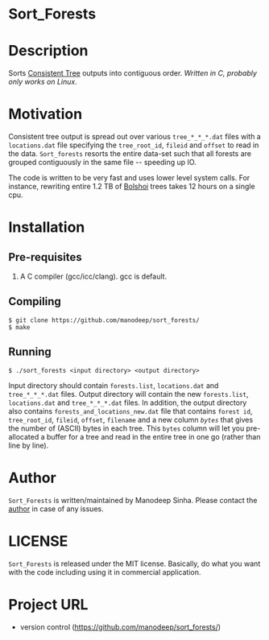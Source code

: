 # Sort_Forests

# Description
Sorts [Consistent Tree](https://bitbucket.org/pbehroozi/consistent-trees) outputs into contiguous order.
*Written in C, probably only works on Linux*. 

# Motivation
Consistent tree output is spread out over various ``tree_*_*_*.dat`` files with a ``locations.dat`` file
specifying the ``tree_root_id``, ``fileid`` and ``offset`` to read in the data. ``Sort_forests`` resorts
the entire data-set such that all forests are grouped contiguously in the same file -- speeding up IO.

The code is written to be very fast and uses lower level system calls. For instance, rewriting entire 1.2 TB of  [Bolshoi](http://www.slac.stanford.edu/~behroozi/Bolshoi_Trees/) trees takes 12 hours on a single cpu. 

# Installation

## Pre-requisites
1. A C compiler (gcc/icc/clang). gcc is default.

## Compiling
```
$ git clone https://github.com/manodeep/sort_forests/
$ make
```

## Running

```
$ ./sort_forests <input directory> <output directory>
```

Input directory should contain ``forests.list``, ``locations.dat`` and ``tree_*_*_*.dat`` files.
Output directory will contain the new ``forests.list``, ``locations.dat`` and ``tree_*_*_*.dat`` files.
In addition, the output directory also contains ``forests_and_locations_new.dat`` file that contains
``forest id``, ``tree_root_id``, ``fileid``, ``offset``, ``filename`` and a new column _``bytes``_ that
gives the number of (ASCII) bytes in each tree. This ``bytes`` column will let you pre-allocated a
buffer for a tree and read in the entire tree in one go (rather than line by line). 

# Author

``Sort_Forests`` is written/maintained by Manodeep Sinha. Please contact the [author](mailto:manodeep@gmail.com) in
case of any issues. 

# LICENSE

``Sort_Forests`` is released under the MIT license. Basically, do what you want
with the code including using it in commercial application.

# Project URL

* version control (https://github.com/manodeep/sort_forests/)
                               






